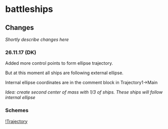 # battleships

## Changes

*Shortly describe changes here*

### 26.11.17 (DK)

Added more control points to form ellipse trajectory.

But at this moment all ships are following external ellipse.

Internal ellipse coordinates are in the comment block in Trajectory1->Main 

*Idea: create second center of mass with 1/3 of ships. These ships will follow internal ellipse*

### Schemes

[!Trajectory](https://pp.userapi.com/c840339/v840339956/2848b/9wty-xC0GEs.jpg)
